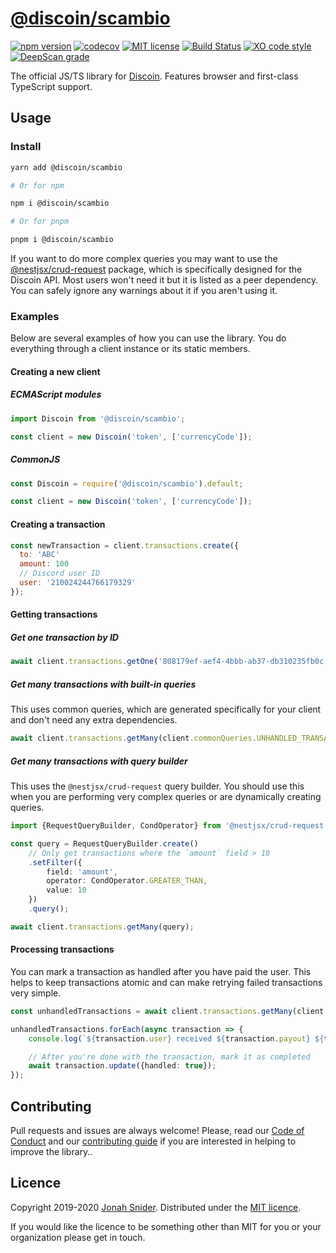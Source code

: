 # [@discoin/scambio](https://scambio.discoin.zws.im/)

[![npm version](https://img.shields.io/npm/v/@discoin/scambio)](https://www.npmjs.com/package/@discoin/scambio)
[![codecov](https://codecov.io/gh/Discoin/scambio/branch/merge/graph/badge.svg)](https://codecov.io/gh/Discoin/scambio)
[![MIT license](https://img.shields.io/badge/license-MIT-green)](https://github.com/Discoin/scambio/blob/merge/license)
[![Build Status](https://github.com/Discoin/scambio/workflows/CI/badge.svg)](https://github.com/Discoin/scambio/actions)
[![XO code style](https://img.shields.io/badge/code_style-XO-5ed9c7.svg)](https://github.com/xojs/xo)
[![DeepScan grade](https://deepscan.io/api/teams/6595/projects/8606/branches/106731/badge/grade.svg)](https://deepscan.io/dashboard#view=project&tid=6595&pid=8606&bid=106731)

The official JS/TS library for [Discoin](https://github.com/Discoin).
Features browser and first-class TypeScript support.

## Usage

### Install

```sh
yarn add @discoin/scambio

# Or for npm

npm i @discoin/scambio

# Or for pnpm

pnpm i @discoin/scambio
```

If you want to do more complex queries you may want to use the [@nestjsx/crud-request](https://github.com/nestjsx/crud/wiki/Requests#frontend-usage) package, which is specifically designed for the Discoin API.
Most users won't need it but it is listed as a peer dependency.
You can safely ignore any warnings about it if you aren't using it.

### Examples

Below are several examples of how you can use the library.
You do everything through a client instance or its static members.

#### Creating a new client

##### ECMAScript modules

```ts
import Discoin from '@discoin/scambio';

const client = new Discoin('token', ['currencyCode']);
```

##### CommonJS

```js
const Discoin = require('@discoin/scambio').default;

const client = new Discoin('token', ['currencyCode']);
```

#### Creating a transaction

```js
const newTransaction = client.transactions.create({
  to: 'ABC'
  amount: 100
  // Discord user ID
  user: '210024244766179329'
});
```

#### Getting transactions

##### Get one transaction by ID

```js
await client.transactions.getOne('808179ef-aef4-4bbb-ab37-db310235fb0c');
```

##### Get many transactions with built-in queries

This uses common queries, which are generated specifically for your client and don't need any extra dependencies.

```js
await client.transactions.getMany(client.commonQueries.UNHANDLED_TRANSACTIONS);
```

##### Get many transactions with query builder

This uses the `@nestjsx/crud-request` query builder.
You should use this when you are performing very complex queries or are dynamically creating queries.

```ts
import {RequestQueryBuilder, CondOperator} from '@nestjsx/crud-request';

const query = RequestQueryBuilder.create()
	// Only get transactions where the `amount` field > 10
	.setFilter({
		field: 'amount',
		operator: CondOperator.GREATER_THAN,
		value: 10
	})
	.query();

await client.transactions.getMany(query);
```

#### Processing transactions

You can mark a transaction as handled after you have paid the user.
This helps to keep transactions atomic and can make retrying failed transactions very simple.

```ts
const unhandledTransactions = await client.transactions.getMany(client.commonQueries.UNHANDLED_TRANSACTIONS);

unhandledTransactions.forEach(async transaction => {
	console.log(`${transaction.user} received ${transaction.payout} ${transaction.to.id}`);

	// After you're done with the transaction, mark it as completed
	await transaction.update({handled: true});
});
```

## Contributing

Pull requests and issues are always welcome!
Please, read our [Code of Conduct](CODE_OF_CONDUCT.md) and our [contributing guide](CONTRIBUTING.md) if you are interested in helping to improve the library..

## Licence

Copyright 2019-2020 [Jonah Snider](https://jonah.pw).
Distributed under the [MIT licence](LICENCE.md).

If you would like the licence to be something other than MIT for you or your organization please get in touch.
